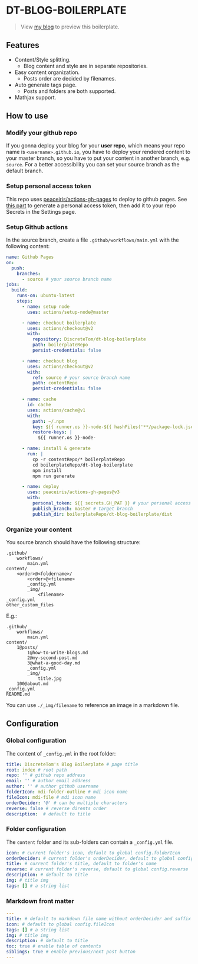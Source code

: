 # DT-BLOG-BOILERPLATE

> View [my blog](https://discretetom.github.io/) to preview this boilerplate.

## Features

- Content/Style splitting.
  - Blog content and style are in separate repositories.
- Easy content organization.
  - Posts order are decided by filenames.
- Auto generate tags page.
  - Posts and folders are both supported.
- Mathjax support.

## How to use

### Modify your github repo

If you gonna deploy your blog for your **user repo**, which means your repo name is `<username>.github.io`, you have to deploy your rendered content to your master branch, so you have to put your content in another branch, e.g. `source`. For a better accessibility you can set your source branch as the default branch.

### Setup personal access token

This repo uses [peaceiris/actions-gh-pages](https://github.com/peaceiris/actions-gh-pages) to deploy to github pages. 
See [this part](https://github.com/peaceiris/actions-gh-pages#%EF%B8%8F-personal_token) to generate a personal access token, then add it to your repo Secrets in the Settings page.

### Setup Github actions

In the source branch, create a file `.github/workflows/main.yml` with the following content:

```yaml
name: Github Pages
on:
  push:
    branches:
      - source # your source branch name
jobs:
  build:
    runs-on: ubuntu-latest
    steps:
      - name: setup node
        uses: actions/setup-node@master

      - name: checkout boilerplate
        uses: actions/checkout@v2
        with:
          repository: DiscreteTom/dt-blog-boilerplate
          path: boilerplateRepo
          persist-credentials: false

      - name: checkout blog
        uses: actions/checkout@v2
        with:
          ref: source # your source branch name
          path: contentRepo
          persist-credentials: false

      - name: cache
        id: cache
        uses: actions/cache@v1
        with:
          path: ~/.npm
          key: ${{ runner.os }}-node-${{ hashFiles('**/package-lock.json') }}
          restore-keys: |
            ${{ runner.os }}-node-

      - name: install & generate
        run: |
          cp -r contentRepo/* boilerplateRepo
          cd boilerplateRepo/dt-blog-boilerplate
          npm install
          npm run generate

      - name: deploy
        uses: peaceiris/actions-gh-pages@v3
        with:
          personal_token: ${{ secrets.GH_PAT }} # your personal access token
          publish_branch: master # target branch
          publish_dir: boilerplateRepo/dt-blog-boilerplate/dist
```

### Organize your content

You source branch should have the following structure:

```
.github/
	workflows/
		main.yml
content/
	<order>@<foldername>/
		<order>@<filename>
		_config.yml
		_img/
			<filename>
_config.yml
other_custom_files
```

E.g.:

```
.github/
	workflows/
		main.yml
content/
	1@posts/
		1@how-to-write-blogs.md
		2@my-second-post.md
		3@what-a-good-day.md
		_config.yml
		_img/
			title.jpg
	100@about.md
_config.yml
README.md
```

You can use `./_img/filename` to reference an image in a markdown file.

## Configuration

### Global configuration

The content of `_config.yml` in the root folder:

```yaml
title: DiscreteTom's Blog Boilerplate # page title
root: index # root path
repo: '' # github repo address
email: '' # author email address
author: '' # author github username
folderIcon: mdi-folder-outline # mdi icon name
fileIcon: mdi-file # mdi icon name
orderDecider: '@' # can be multiple characters
reverse: false # reverse dirents order
description:  # default to title
```

### Folder configuration

The `content` folder and its sub-folders can contain a `_config.yml` file.

```yaml
icon: # current folder's icon, default to global config.folderIcon
orderDecider: # current folder's orderDecider, default to global config.orderDecider
title: # current folder's title, default to folder's name
reverse: # current folder's reverse, default to global config.reverse
description: # default to title
img: # title img
tags: [] # a string list
```

### Markdown front matter

```yaml
---
title: # default to markdown file name without orderDecider and suffix
icon: # default to global config.fileIcon
tags: [] # a string list
img: # title img
description: # default to title
toc: true # enable table of contents
siblings: true # enable previous/next post button
---
```